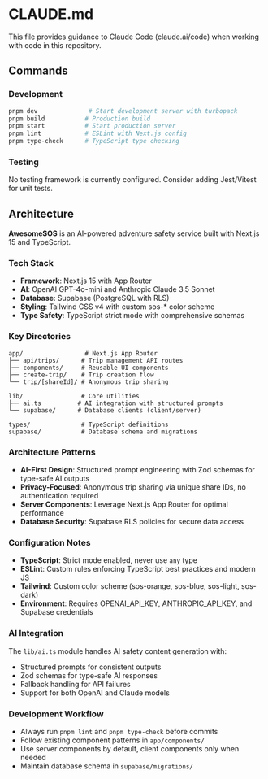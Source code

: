 # CLAUDE.md

This file provides guidance to Claude Code (claude.ai/code) when working with code in this repository.

## Commands

### Development
```bash
pnpm dev              # Start development server with turbopack
pnpm build           # Production build  
pnpm start           # Start production server
pnpm lint            # ESLint with Next.js config
pnpm type-check      # TypeScript type checking
```

### Testing
No testing framework is currently configured. Consider adding Jest/Vitest for unit tests.

## Architecture

**AwesomeSOS** is an AI-powered adventure safety service built with Next.js 15 and TypeScript.

### Tech Stack
- **Framework**: Next.js 15 with App Router
- **AI**: OpenAI GPT-4o-mini and Anthropic Claude 3.5 Sonnet
- **Database**: Supabase (PostgreSQL with RLS)
- **Styling**: Tailwind CSS v4 with custom sos-* color scheme
- **Type Safety**: TypeScript strict mode with comprehensive schemas

### Key Directories
```
app/                 # Next.js App Router
├── api/trips/      # Trip management API routes
├── components/     # Reusable UI components  
├── create-trip/    # Trip creation flow
└── trip/[shareId]/ # Anonymous trip sharing

lib/                # Core utilities
├── ai.ts          # AI integration with structured prompts
└── supabase/      # Database clients (client/server)

types/              # TypeScript definitions
supabase/           # Database schema and migrations
```

### Architecture Patterns
- **AI-First Design**: Structured prompt engineering with Zod schemas for type-safe AI outputs
- **Privacy-Focused**: Anonymous trip sharing via unique share IDs, no authentication required
- **Server Components**: Leverage Next.js App Router for optimal performance
- **Database Security**: Supabase RLS policies for secure data access

### Configuration Notes
- **TypeScript**: Strict mode enabled, never use `any` type
- **ESLint**: Custom rules enforcing TypeScript best practices and modern JS
- **Tailwind**: Custom color scheme (sos-orange, sos-blue, sos-light, sos-dark)
- **Environment**: Requires OPENAI_API_KEY, ANTHROPIC_API_KEY, and Supabase credentials

### AI Integration
The `lib/ai.ts` module handles AI safety content generation with:
- Structured prompts for consistent outputs
- Zod schemas for type-safe AI responses  
- Fallback handling for API failures
- Support for both OpenAI and Claude models

### Development Workflow
- Always run `pnpm lint` and `pnpm type-check` before commits
- Follow existing component patterns in `app/components/`
- Use server components by default, client components only when needed
- Maintain database schema in `supabase/migrations/`
